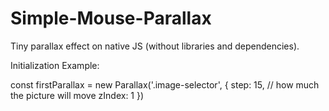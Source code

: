 # Simple-Mouse-Parallax
Tiny parallax effect on native JS (without libraries and dependencies).

Initialization Example:

const firstParallax = new Parallax('.image-selector', {
        step: 15, // how much the picture will move
        zIndex: 1 
    })

